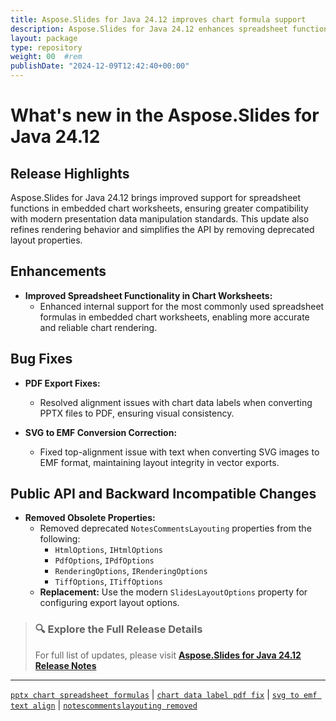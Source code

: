 ```yaml
---
title: Aspose.Slides for Java 24.12 improves chart formula support
description: Aspose.Slides for Java 24.12 enhances spreadsheet functions in charts and removes deprecated layout properties for cleaner rendering.
layout: package
type: repository
weight: 00	#rem
publishDate: "2024-12-09T12:42:40+00:00"
---
```


# What's new in the Aspose.Slides for Java 24.12

## Release Highlights

Aspose.Slides for Java 24.12 brings improved support for spreadsheet functions in embedded chart worksheets, ensuring greater compatibility with modern presentation data manipulation standards. This update also refines rendering behavior and simplifies the API by removing deprecated layout properties.

## Enhancements

- **Improved Spreadsheet Functionality in Chart Worksheets:**
  - Enhanced internal support for the most commonly used spreadsheet formulas in embedded chart worksheets, enabling more accurate and reliable chart rendering.

## Bug Fixes

- **PDF Export Fixes:**
  - Resolved alignment issues with chart data labels when converting PPTX files to PDF, ensuring visual consistency.

- **SVG to EMF Conversion Correction:**
  - Fixed top-alignment issue with text when converting SVG images to EMF format, maintaining layout integrity in vector exports.

## Public API and Backward Incompatible Changes

- **Removed Obsolete Properties:**
  - Removed deprecated `NotesCommentsLayouting` properties from the following:
    - `HtmlOptions`, `IHtmlOptions`
    - `PdfOptions`, `IPdfOptions`
    - `RenderingOptions`, `IRenderingOptions`
    - `TiffOptions`, `ITiffOptions`
  - **Replacement:** Use the modern `SlidesLayoutOptions` property for configuring export layout options.

> ### 🔍 Explore the Full Release Details
>
> For full list of updates, please visit **[Aspose.Slides for Java 24.12 Release Notes](https://releases.aspose.com/slides/java/release-notes/2024/aspose-slides-for-java-24-12-release-notes/)**

---

[`pptx chart spreadsheet formulas`](https://search.aspose.com/q/pptx-chart-spreadsheet-formulas.html) | [`chart data label pdf fix`](https://search.aspose.com/q/chart-data-label-pdf-fix.html) | [`svg to emf text align`](https://search.aspose.com/q/svg-to-emf-text-align.html) | [`notescommentslayouting removed`](https://search.aspose.com/q/notescommentslayouting-removed.html)
